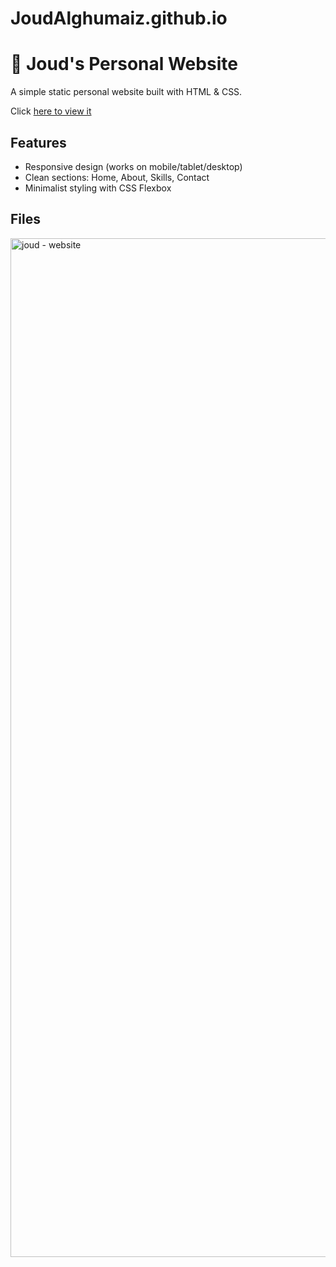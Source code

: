 # JoudAlghumaiz.github.io
# 🚀 Joud's Personal Website

A simple static personal website built with HTML & CSS.

Click <a href="https://joudalghumaiz.github.io/" target="_blank">here to view it</a>

## Features
- Responsive design (works on mobile/tablet/desktop)
- Clean sections: Home, About, Skills, Contact
- Minimalist styling with CSS Flexbox

## Files
<img width="2868" height="1630" alt="joud - website" src="https://github.com/user-attachments/assets/e4285051-b6df-4b12-93c4-673ad2b3484b" />
